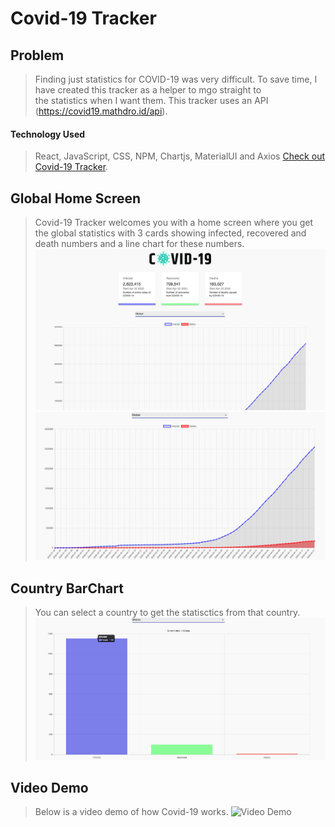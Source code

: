# Covid-19 Tracker

## Problem

> Finding just statistics for COVID-19 was very difficult. 
> To save time, I have created this tracker as a helper to mgo straight to  
> the statistics when I want them.
> This tracker uses an API (https://covid19.mathdro.id/api).

#### Technology Used

> React, JavaScript, CSS, NPM, Chartjs, MaterialUI and Axios
> [Check out Covid-19 Tracker](https://covid-19-tracker-michael-anokye.netlify.app/ "Link to Covid-19 Tracker").

## Global Home Screen

> Covid-19 Tracker welcomes you with a home screen where you get the global statistics
> with 3 cards showing infected, recovered and death numbers
> and a line chart for these numbers.
> ![Covid-19 Tracker Landing Screen](public/global-home.png "Covid-19 Tracker Landingpage screenshot")
> ![Covid-19 Tracker Landing Screen 2](public/global-home2.png "Covid-19 Tracker Landingpage screenshot 2")

## Country BarChart

> You can select a country to get the statisctics from that country.
> ![Country BarChart Screen](public/country-chart.png "Country BarChart screenshot")

## Video Demo

> Below is a video demo of how Covid-19 works.
> ![Video Demo](public/video-demo.gif "Video Demo")
